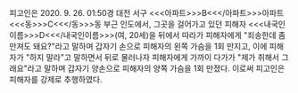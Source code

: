 피고인은 2020. 9. 26. 01:50경 대전 서구 <<<아파트>>>B<<</아파트>>>아파트 <<<동>>>C<<</동>>>동 부근 인도에서, 그곳을 걸어가고 있던 피해자 <<<내국인이름>>>D<<</내국인이름>>>(여, 20세)을 뒤에서 따라가 피해자에게 "죄송한데 좀 만져도 돼요?"라고 말하며 갑자기 손으로 피해자의 왼쪽 가슴을 1회 만지고, 이에 피해자가 "하지 말라"고 말하면서 뒤로 물러나자 피해자에게 가까이 다가가 "제가 취해서 그래요"라고 말하며 갑자기 양손으로 피해자의 양쪽 가슴을 1회 만졌다.
이로써 피고인은 피해자를 강제로 추행하였다.